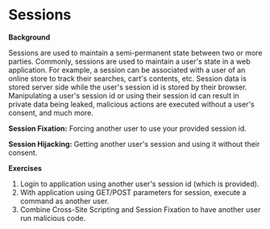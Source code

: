 # Sessions

__Background__

Sessions are used to maintain a semi-permanent state between two or more parties. Commonly, sessions are used to maintain a user's state in a web application. For example, a session can be associated with a user of an online store to track their searches, cart's contents, etc. Session data is stored server side while the user's session id is stored by their browser. Manipulating a user's session id or using their session id can result in private data being leaked, malicious actions are executed without a user's consent, and much more.

<b>Session Fixation:</b> Forcing another user to use your provided session id.

<b>Session Hijacking:</b> Getting another user's session and using it without their consent.

__Exercises__

<ol>
	<li>Login to application using another user's session id (which is provided).</li>
	<li>With application using GET/POST parameters for session, execute a command as another user.</li>
	<li>Combine Cross-Site Scripting and Session Fixation to have another user run malicious code.</li>
</ol>